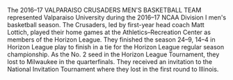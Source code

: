 The 2016–17 VALPARAISO CRUSADERS MEN'S BASKETBALL TEAM represented Valparaiso University during the 2016–17 NCAA Division I men's basketball season. The Crusaders, led by first-year head coach Matt Lottich, played their home games at the Athletics–Recreation Center as members of the Horizon League. They finished the season 24–9, 14–4 in Horizon League play to finish in a tie for the Horizon League regular season championship. As the No. 2 seed in the Horizon League Tournament, they lost to Milwaukee in the quarterfinals. They received an invitation to the National Invitation Tournament where they lost in the first round to Illinois.
